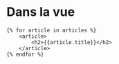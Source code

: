 # Dans la vue

    {% for article in articles %}
        <article>
            <h2>{{article.title}}</h2>
        </article>
    {% endfor %}
